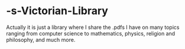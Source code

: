 # -s-Victorian-Library
Actually it is just a library where I share the .pdfs I have on many topics ranging from computer science to mathematics, physics, religion and philosophy, and much more.
